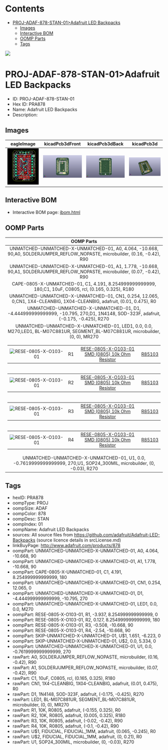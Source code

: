 



Contents
========

* [PROJ-ADAF-878-STAN-01>Adafruit LED Backpacks](#proj-adaf-878-stan-01adafruit-led-backpacks)
	* [Images](#images)
	* [Interactive BOM](#interactive-bom)
	* [OOMP Parts](#oomp-parts)
	* [Tags](#tags)
  
![][im]
# PROJ-ADAF-878-STAN-01>Adafruit LED Backpacks

- ID: PROJ-ADAF-878-STAN-01
- Hex ID: PRA878
- Name: Adafruit LED Backpacks
- Description: 

## Images
  
  

|eagleImage|kicadPcb3dFront|kicadPcb3dBack|kicadPcb3d|
| :---: | :---: | :---: | :---: |
|[![eagleImage](eagleImage_140.png)](eagleImage_600.png)|[![kicadPcb3dFront](kicadPcb3dFront_140.png)](kicadPcb3dFront_600.png)|[![kicadPcb3dBack](kicadPcb3dBack_140.png)](kicadPcb3dBack_600.png)|[![kicadPcb3d](kicadPcb3d_140.png)](kicadPcb3d_600.png)|

## Interactive BOM

- Interactive BOM page: [ibom.html](kicad/bom/ibom.html)

## OOMP Parts
  

|OOMP Parts|
| :---: |
|UNMATCHED-UNMATCHED-X-UNMATCHED-01, A0, 4.064, -10.668, 90,A0, SOLDERJUMPER_REFLOW_NOPASTE, microbuilder, (0.16, -0.42), R90|
|UNMATCHED-UNMATCHED-X-UNMATCHED-01, A1, 1.778, -10.668, 90,A1, SOLDERJUMPER_REFLOW_NOPASTE, microbuilder, (0.07, -0.42), R90|
|CAPE-0805-X-UNMATCHED-01, C1, 4.191, 8.254999999999999, 180,C1, 10uF, C0805, rcl, (0.165, 0.325), R180|
|UNMATCHED-UNMATCHED-X-UNMATCHED-01, CN1, 0.254, 12.065, 0,CN1, 1X4-CLEANBIG, 1X04-CLEANBIG, adafruit, (0.01, 0.475), R0|
|UNMATCHED-UNMATCHED-X-UNMATCHED-01, D1, -4.444999999999999, -10.795, 270,D1, 1N4148, SOD-323F, adafruit, (-0.175, -0.425), R270|
|UNMATCHED-UNMATCHED-X-UNMATCHED-01, LED1, 0.0, 0.0, M270,LED1, BL-M07C881UR, SEGMENT_BL-M07C881UR, microbuilder, (0, 0), MR270|
|<table><tr><td>![RESE-0805-X-O103-01](https://raw.githubusercontent.com/oomlout/oomlout_OOMP_parts/main/RESE-0805-X-O103-01/image_140.jpg)</td><td> R1</td><td>[RESE-0805-X-O103-01<br>SMD (0805) 10k Ohm Resistor](https://github.com/oomlout/oomlout_OOMP_parts/tree/main/RESE-0805-X-O103-01/)</td><td>[R85103](https://github.com/oomlout/oomlout_OOMP_parts/tree/main/RESE-0805-X-O103-01/)</td></tr></table>|
|<table><tr><td>![RESE-0805-X-O103-01](https://raw.githubusercontent.com/oomlout/oomlout_OOMP_parts/main/RESE-0805-X-O103-01/image_140.jpg)</td><td> R2</td><td>[RESE-0805-X-O103-01<br>SMD (0805) 10k Ohm Resistor](https://github.com/oomlout/oomlout_OOMP_parts/tree/main/RESE-0805-X-O103-01/)</td><td>[R85103](https://github.com/oomlout/oomlout_OOMP_parts/tree/main/RESE-0805-X-O103-01/)</td></tr></table>|
|<table><tr><td>![RESE-0805-X-O103-01](https://raw.githubusercontent.com/oomlout/oomlout_OOMP_parts/main/RESE-0805-X-O103-01/image_140.jpg)</td><td> R3</td><td>[RESE-0805-X-O103-01<br>SMD (0805) 10k Ohm Resistor](https://github.com/oomlout/oomlout_OOMP_parts/tree/main/RESE-0805-X-O103-01/)</td><td>[R85103](https://github.com/oomlout/oomlout_OOMP_parts/tree/main/RESE-0805-X-O103-01/)</td></tr></table>|
|<table><tr><td>![RESE-0805-X-O103-01](https://raw.githubusercontent.com/oomlout/oomlout_OOMP_parts/main/RESE-0805-X-O103-01/image_140.jpg)</td><td> R4</td><td>[RESE-0805-X-O103-01<br>SMD (0805) 10k Ohm Resistor](https://github.com/oomlout/oomlout_OOMP_parts/tree/main/RESE-0805-X-O103-01/)</td><td>[R85103](https://github.com/oomlout/oomlout_OOMP_parts/tree/main/RESE-0805-X-O103-01/)</td></tr></table>|
|UNMATCHED-UNMATCHED-X-UNMATCHED-01, U1, 0.0, -0.7619999999999999, 270,U1, SOP24_300MIL, microbuilder, (0, -0.03), R270|

## Tags

- hexID: PRA878
- oompType: PROJ
- oompSize: ADAF
- oompColor: 878
- oompDesc: STAN
- oompIndex: 01
- oompName: Adafruit LED Backpacks
- sources: All source files from https://github.com/adafruit/Adafruit-LED-Backpacks (source licence details in srcLicense.md)
- linkBuyPage: http://www.adafruit.com/products/878
- oompPart: UNMATCHED-UNMATCHED-X-UNMATCHED-01, A0, 4.064, -10.668, 90
- oompPart: UNMATCHED-UNMATCHED-X-UNMATCHED-01, A1, 1.778, -10.668, 90
- oompPart: CAPE-0805-X-UNMATCHED-01, C1, 4.191, 8.254999999999999, 180
- oompPart: UNMATCHED-UNMATCHED-X-UNMATCHED-01, CN1, 0.254, 12.065, 0
- oompPart: UNMATCHED-UNMATCHED-X-UNMATCHED-01, D1, -4.444999999999999, -10.795, 270
- oompPart: UNMATCHED-UNMATCHED-X-UNMATCHED-01, LED1, 0.0, 0.0, M270
- oompPart: RESE-0805-X-O103-01, R1, -3.937, 8.254999999999999, 0
- oompPart: RESE-0805-X-O103-01, R2, 0.127, 8.254999999999999, 180
- oompPart: RESE-0805-X-O103-01, R3, -0.508, -10.668, 90
- oompPart: RESE-0805-X-O103-01, R4, -2.54, -10.668, 90
- oompPart: SKIP-UNMATCHED-X-UNMATCHED-01, U$1, 1.651, -6.223, 0
- oompPart: SKIP-UNMATCHED-X-UNMATCHED-01, U$2, 0.0, 5.334, 0
- oompPart: UNMATCHED-UNMATCHED-X-UNMATCHED-01, U1, 0.0, -0.7619999999999999, 270
- rawPart: A0, SOLDERJUMPER_REFLOW_NOPASTE, microbuilder, (0.16, -0.42), R90
- rawPart: A1, SOLDERJUMPER_REFLOW_NOPASTE, microbuilder, (0.07, -0.42), R90
- rawPart: C1, 10uF, C0805, rcl, (0.165, 0.325), R180
- rawPart: CN1, 1X4-CLEANBIG, 1X04-CLEANBIG, adafruit, (0.01, 0.475), R0
- rawPart: D1, 1N4148, SOD-323F, adafruit, (-0.175, -0.425), R270
- rawPart: LED1, BL-M07C881UR, SEGMENT_BL-M07C881UR, microbuilder, (0, 0), MR270
- rawPart: R1, 10K, R0805, adafruit, (-0.155, 0.325), R0
- rawPart: R2, 10K, R0805, adafruit, (0.005, 0.325), R180
- rawPart: R3, 10K, R0805, adafruit, (-0.02, -0.42), R90
- rawPart: R4, 10K, R0805, adafruit, (-0.1, -0.42), R90
- rawPart: U$1, FIDUCIAL, FIDUCIAL_1MM, adafruit, (0.065, -0.245), R0
- rawPart: U$2, FIDUCIAL, FIDUCIAL_1MM, adafruit, (0, 0.21), R0
- rawPart: U1, SOP24_300MIL, microbuilder, (0, -0.03), R270



[im]: kicadPcb3d_450.png
